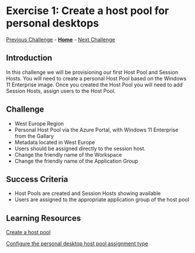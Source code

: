 # Exercise 1: Create a host pool for personal desktops

[Previous Challenge](./00-Pre-Reqs.md) - **[Home](../Readme.md)** - [Next Challenge](./02-Create-a-custom-golden-image.md)

## Introduction
In this challenge we will be provisioning our first Host Pool and Session Hosts. You will need to create a personal Host Pool based on the Windows 11 Enterprise image. Once you created the Host Pool you will need to add Session Hosts, assign users to the Host Pool.

## Challenge 
- West Europe Region
- Personal Host Pool via the Azure Portal, with Windows 11 Enterprise from the Gallary
- Metadata located in West Europe
- Users should be assigned directly to the session host.
- Change the friendly name of the Workspace
- Change the friendly name of the Application Group

## Success Criteria
- Host Pools are created and Session Hosts showing available
- Users are assigned to the appropriate application group of the host pool


## Learning Resources
[Create a host pool](https://learn.microsoft.com/en-us/azure/virtual-desktop/create-host-pools-azure-marketplace?tabs=azure-portal)

[Configure the personal desktop host pool assignment type](https://learn.microsoft.com/en-us/azure/virtual-desktop/configure-host-pool-personal-desktop-assignment-type)
